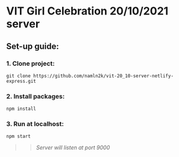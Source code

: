 # VIT Girl Celebration 20/10/2021 server

## Set-up guide:
### 1. Clone project: 
```
git clone https://github.com/namln2k/vit-20_10-server-netlify-express.git
```
### 2. Install packages:
```
npm install
```
### 3. Run at localhost:
```
npm start
``` 
>>*Server will listen at port 9000*
